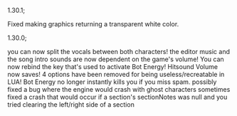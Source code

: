 1.30.1;

Fixed making graphics returning a transparent white color.

1.30.0;

you can now split the vocals between both characters!
the editor music and the song intro sounds are now dependent on the game's volume!
You can now rebind the key that's used to activate Bot Energy!
Hitsound Volume now saves!
4 options have been removed for being useless/recreatable in LUA!
Bot Energy no longer instantly kills you if you miss spam.
possibly fixed a bug where the engine would crash with ghost characters sometimes
fixed a crash that would occur if a section's sectionNotes was null and you tried clearing the left/right side of a section